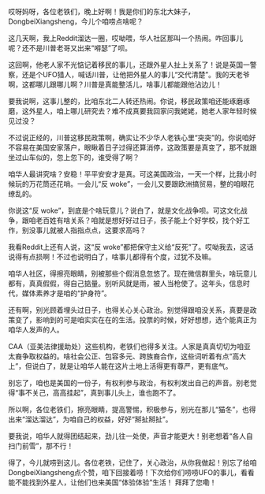 哎呀妈呀，各位老铁们，晚上好啊！我是你们的东北大妹子，DongbeiXiangsheng，今儿个咱唠点啥呢？

这几天啊，我上Reddit溜达一圈，哎呦喂，华人社区那叫一个热闹。咋回事儿呢？还不是川普老哥又出来“嘚瑟”了呗。

这回啊，他老人家不光惦记着移民的事儿，还跟外星人扯上关系了！说是英国一警察，还是个UFO猎人，喊话川普，让他把外星人的事儿“交代清楚”。我的天老爷啊，这都哪儿跟哪儿啊？川普是真能整活儿，啥事儿都能跟他沾边儿！

要我说啊，这事儿整的，比咱东北二人转还热闹。你说，移民政策咱还能琢磨琢磨，这外星人，咱上哪儿研究去？难不成真要我回家问我姥姥，她老人家年轻时候见过没？

不过说正经的，川普这移民政策啊，确实让不少华人老铁心里“突突”的。你说咱好不容易在美国安家落户，眼瞅着日子过得还算消停，这政策要是真变了，那不就跟坐过山车似的，忽上忽下的，谁受得了啊？

咱华人最讲究啥？安稳！平平安安才是真。可这美国政治，一天一个样，比我小时候玩的万花筒还花哨。一会儿“反 woke”，一会儿又要跟欧洲搞贸易，整的咱眼花缭乱的。

你说这“反 woke”，到底是个啥玩意儿？说白了，就是文化战争呗。可这文化战争，跟咱老百姓有啥关系？咱就是想好好过日子，孩子能上个好学校，找个好工作，别没事儿就被人指指点点，这要求高吗？

我看Reddit上还有人说，这“反 woke”都把保守主义给“反死”了。哎呦我去，这话说得有点损啊！不过也说明白了，啥事儿都得有个度，过犹不及嘛。

咱华人社区，得擦亮眼睛，别被那些个假消息忽悠了。现在微信群里头，啥玩意儿都有，真真假假，得自己掂量。别听风就是雨，被人当枪使了。这年头，信息时代，媒体素养才是咱的“护身符”。

还有啊，别光顾着埋头过日子，也得关心关心政治。别觉得跟咱没关系，真要是政策变了，影响到的可是咱实实在在的生活。投票的时候，好好想想，选个能真正为咱华人发声的人。

CAA（亚美法律援助处）这些机构，老铁们也得多关注。人家是真真切切为咱亚太裔争取权益的。啥社会公正、包容多元、跨族裔合作，这些词听着有点“高大上”，但说白了，就是让咱华人能在这片土地上活得更有尊严，更有底气。

别忘了，咱也是美国的一份子，有权利参与政治，有权利发出自己的声音。别老觉得“事不关己，高高挂起”，真到事儿头上，谁也跑不了。

所以啊，各位老铁们，擦亮眼睛，提高警惕，积极参与，别光在那儿“猫冬”，也得出来“溜达溜达”，为咱自己的权益，好好“掰扯掰扯”。

要我说，咱华人就得团结起来，劲儿往一处使，声音才能更大！别老想着“各人自扫门前雪”，那不行！

得了，今儿就唠到这儿。各位老铁，记住了，关心政治，从你我做起！别忘了给咱DongbeiXiangsheng点个赞，咱下回接着唠！下次给你们唠唠UFO的事儿，看看能不能找到外星人，让他们也来美国“体验体验”生活！ 拜拜了您嘞！